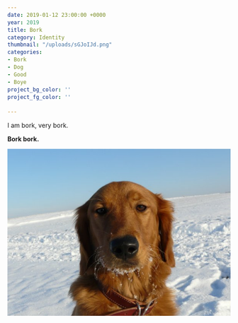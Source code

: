 ```yaml
---
date: 2019-01-12 23:00:00 +0000
year: 2019
title: Bork
category: Identity
thumbnail: "/uploads/sGJoIJd.png"
categories:
- Bork
- Dog
- Good
- Boye
project_bg_color: ''
project_fg_color: ''

---
```

I am bork, very bork.

**Bork bork.**

![](/uploads/sGJoIJd.png)